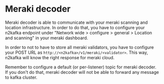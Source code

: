 # Meraki decoder

Meraki decoder is able to communicate with your meraki scanning and location
infrastructure. In order to do that, you have to configure your n2kafka endpoint
under "Network wide > configure > general > Location and scanning" in your
meraki dashboard.

In order to not to have to store all meraki validators, you have to configure
your POST URL as `http://<n2kafka>/v1/meraki/<validator>`. This way, n2kafka
will know the right response for meraki cloud.

Remember to configure a default (or per-listener) topic for meraki decoder. If
you don't do that, meraki decoder will not be able to forward any message to
kafka cluster.
